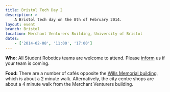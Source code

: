 ```yaml
---
title: Bristol Tech Day 2
description: >
    A Bristol tech day on the 8th of February 2014.
layout: event
branch: Bristol
location: Merchant Venturers Building, University of Bristol
dates:
    - ['2014-02-08', '11:00', '17:00']
---
```


**Who:** All Student Robotics teams are welcome to attend. Please [inform](/about/contactus) us if your team is coming.

**Food:** There are a number of cafés opposite the [Wills Memorial building](http://www.bristol.ac.uk/conferences-hospitality/conferences/precinct/willsmemorial), which is about a 2 minute walk. Alternatively, the city centre shops are about a 4 minute walk from the Merchant Venturers building.
